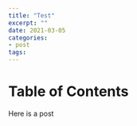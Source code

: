 ```yaml
---
title: "Test"
excerpt: ""
date: 2021-03-05
categories: 
- post
tags: 
---
```


# Table of Contents


Here is a post


<!----- Footnotes ----->

